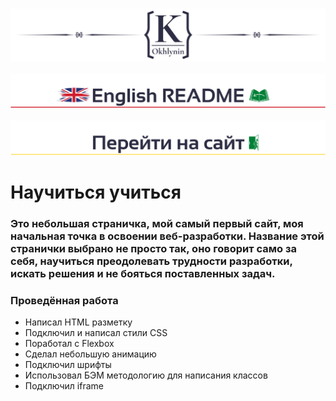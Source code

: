    ![Header](https://github.com/KonstantinOkhlynin/KonstantinOkhlynin/blob/main/assets/Logo.svg)
   [![Header](https://github.com/KonstantinOkhlynin/KonstantinOkhlynin/blob/main/assets/EnglishReadme.svg)](https://github.com/KonstantinOkhlynin/LearnToLearn/blob/master/README.EN.MD)
   [![Header](https://github.com/KonstantinOkhlynin/KonstantinOkhlynin/blob/main/assets/GoToTheWebsiteRu.svg)](https://konstantinokhlynin.github.io/LearnToLearn/)
# Научиться учиться
### Это небольшая страничка, мой самый первый сайт, моя начальная точка в освоении веб-разработки. Название этой странички выбрано не просто так, оно говорит само за себя, научиться преодолевать трудности разработки, искать решения и не бояться поставленных задач.
### Проведённая работа
- Написал HTML разметку
- Подключил и написал стили CSS
- Поработал с Flexbox
- Сделал небольшую анимацию 
- Подключил шрифты
- Использовал БЭМ методологию для написания классов
- Подключил iframe
